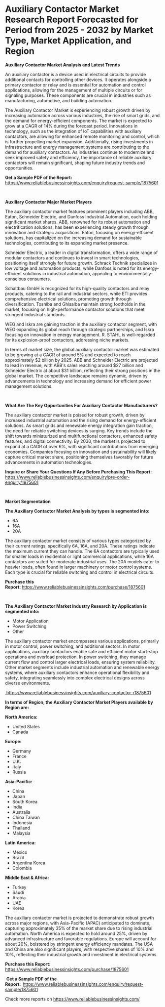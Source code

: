 <p><h1>Auxiliary Contactor Market Research Report Forecasted for Period from 2025 -  2032 by Market Type, Market Application, and Region</h1></p><p><strong>Auxiliary Contactor Market Analysis and Latest Trends</strong></p>
<p><p>An auxiliary contactor is a device used in electrical circuits to provide additional contacts for controlling other devices. It operates alongside a primary contactor or relay and is essential for automation and control applications, allowing for the management of multiple circuits or for signaling purposes. These components are crucial in industries such as manufacturing, automotive, and building automation.</p><p>The Auxiliary Contactor Market is experiencing robust growth driven by increasing automation across various industries, the rise of smart grids, and the demand for energy-efficient components. The market is expected to grow at a CAGR of 14% during the forecast period. Innovations in technology, such as the integration of IoT capabilities with auxiliary contactors, are allowing for enhanced remote monitoring and control, which is further propelling market expansion. Additionally, rising investments in infrastructure and energy management systems are contributing to the demand for auxiliary contactors. As industries continue to modernize and seek improved safety and efficiency, the importance of reliable auxiliary contactors will remain significant, shaping future industry trends and opportunities.</p></p>
<p><strong>Get a Sample PDF of the Report:&nbsp;</strong> <a href="https://www.reliablebusinessinsights.com/enquiry/request-sample/1875601?utm_campaign=2779&utm_medium=2&utm_source=Github&utm_content=ia&utm_term=28022025&utm_id=auxiliary-contactor">https://www.reliablebusinessinsights.com/enquiry/request-sample/1875601</a></p>
<p>&nbsp;</p>
<p><strong>Auxiliary Contactor Major Market Players</strong></p>
<p><p>The auxiliary contactor market features prominent players including ABB, Eaton, Schneider Electric, and Danfoss Industrial Automation, each holding significant market shares. ABB, renowned for its robust automation and electrification solutions, has been experiencing steady growth through innovation and strategic acquisitions. Eaton, focusing on energy-efficient solutions, has capitalized on the increasing demand for sustainable technologies, contributing to its expanding market presence.</p><p>Schneider Electric, a leader in digital transformation, offers a wide range of modular contactors and continues to invest in smart technologies, positioning itself strongly for future growth. Schrack Technik specializes in low voltage and automation products, while Danfoss is noted for its energy-efficient solutions in industrial automation, appealing to environmentally-conscious consumers.</p><p>Schaltbau GmbH is recognized for its high-quality contactors and relay products, catering to the rail and industrial sectors, while ETI provides comprehensive electrical solutions, promoting growth through diversification. Toshiba and Ghisalba maintain strong footholds in the market, focusing on high-performance contactor solutions that meet stringent industrial standards.</p><p>WEG and Iskra are gaining traction in the auxiliary contactor segment, with WEG expanding its global reach through strategic partnerships, and Iskra focusing on innovation in energy management. R. STAHL is well-regarded for its explosion-proof contactors, addressing niche markets.</p><p>In terms of market size, the global auxiliary contactor market was estimated to be growing at a CAGR of around 5% and expected to reach approximately $2 billion by 2025. ABB and Schneider Electric are projected to lead in revenue, with ABB's sales reaching around $27 billion and Schneider Electric at about $31 billion, reflecting their strong positions in the global market. The competitive landscape remains dynamic, driven by advancements in technology and increasing demand for efficient power management solutions.</p></p>
<p>&nbsp;</p>
<p><strong>What Are The Key Opportunities For Auxiliary Contactor Manufacturers?</strong></p>
<p><p>The auxiliary contactor market is poised for robust growth, driven by increased industrial automation and the rising demand for energy-efficient solutions. As smart grids and renewable energy integration gain traction, the need for reliable switching devices is surging. Key trends include the shift towards miniaturized and multifunctional contactors, enhanced safety features, and digital connectivity. By 2030, the market is projected to expand at a CAGR of over 6%, with significant contributions from emerging economies. Companies focusing on innovation and sustainability will likely capture critical market share, positioning themselves favorably for future advancements in automation technologies.</p></p>
<p><strong>Inquire or Share Your Questions If Any Before Purchasing This Report:</strong> <a href="https://www.reliablebusinessinsights.com/enquiry/pre-order-enquiry/1875601?utm_campaign=2779&utm_medium=2&utm_source=Github&utm_content=ia&utm_term=28022025&utm_id=auxiliary-contactor">https://www.reliablebusinessinsights.com/enquiry/pre-order-enquiry/1875601</a></p>
<p>&nbsp;</p>
<p><strong>Market Segmentation</strong></p>
<p><strong>The Auxiliary Contactor Market Analysis by types is segmented into:</strong></p>
<p><ul><li>6A</li><li>16A</li><li>20A</li></ul></p>
<p><p>The auxiliary contactor market consists of various types categorized by their current ratings, specifically 6A, 16A, and 20A. These ratings indicate the maximum current they can handle. The 6A contactors are typically used for smaller loads in residential or light commercial applications, while 16A contactors are suited for moderate industrial uses. The 20A models cater to heavier loads, often found in larger machinery or motor control systems. Each type is crucial for reliable switching and control in electrical circuits.</p></p>
<p><strong>Purchase this Report:&nbsp;</strong><a href="https://www.reliablebusinessinsights.com/purchase/1875601?utm_campaign=2779&utm_medium=2&utm_source=Github&utm_content=ia&utm_term=28022025&utm_id=auxiliary-contactor">https://www.reliablebusinessinsights.com/purchase/1875601</a></p>
<p>&nbsp;</p>
<p><strong>The Auxiliary Contactor Market Industry Research by Application is segmented into:</strong></p>
<p><ul><li>Motor Application</li><li>Power Switching</li><li>Other</li></ul></p>
<p><p>The auxiliary contactor market encompasses various applications, primarily in motor control, power switching, and additional sectors. In motor applications, auxiliary contactors enable safe and efficient motor start-stop operations and overload protection. In power switching, they manage current flow and control larger electrical loads, ensuring system reliability. Other market segments include industrial automation and renewable energy systems, where auxiliary contactors enhance operational flexibility and safety, integrating seamlessly into complex electrical designs across diverse environments.</p></p>
<p><a href="https://www.reliablebusinessinsights.com/auxiliary-contactor-r1875601?utm_campaign=2779&utm_medium=2&utm_source=Github&utm_content=ia&utm_term=28022025&utm_id=auxiliary-contactor">&nbsp;https://www.reliablebusinessinsights.com/auxiliary-contactor-r1875601</a></p>
<p><strong>In terms of Region, the Auxiliary Contactor Market Players available by Region are:</strong></p>
<p>
    <p> <strong> North America: </strong>
        <ul>
            <li>United States</li>
            <li>Canada</li>
        </ul>
        </p> 
    <p> <strong> Europe: </strong>
        <ul>
            <li>Germany</li>
            <li>France</li>
            <li>U.K.</li>
            <li>Italy</li>
            <li>Russia</li>
        </ul>
        </p> 
    <p> <strong> Asia-Pacific: </strong>
        <ul>
            <li>China</li>
            <li>Japan</li>
            <li>South Korea</li>
            <li>India</li>
            <li>Australia</li>
            <li>China Taiwan</li>
            <li>Indonesia</li>
            <li>Thailand</li>
            <li>Malaysia</li>
        </ul>
        </p> 
    <p> <strong> Latin America: </strong>
        <ul>
            <li>Mexico</li>
            <li>Brazil</li>
            <li>Argentina Korea</li>
            <li>Colombia</li>
        </ul>
        </p> 
    <p> <strong> Middle East & Africa: </strong>
        <ul>
            <li>Turkey</li>
            <li>Saudi</li>
            <li>Arabia</li>
            <li>UAE</li>
            <li>Korea</li>
        </ul>
    </p>
    </p>
<p><p>The auxiliary contactor market is projected to demonstrate robust growth across major regions, with Asia-Pacific (APAC) anticipated to dominate, capturing approximately 35% of the market share due to rising industrial automation. North America is expected to hold around 25%, driven by advanced infrastructure and favorable regulations. Europe will account for about 20%, bolstered by stringent energy efficiency mandates. The USA and China are also significant players, with respective shares of 10% and 10%, reflecting their industrial growth and investment in electrical systems.</p></p>
<p><strong>Purchase this Report: </strong><a href="https://www.reliablebusinessinsights.com/purchase/1875601?utm_campaign=2779&utm_medium=2&utm_source=Github&utm_content=ia&utm_term=28022025&utm_id=auxiliary-contactor">https://www.reliablebusinessinsights.com/purchase/1875601</a></p>
<p>&nbsp;<strong>Get a Sample PDF of the Report:&nbsp;&nbsp;</strong><a href="https://www.reliablebusinessinsights.com/enquiry/request-sample/1875601?utm_campaign=2779&utm_medium=2&utm_source=Github&utm_content=ia&utm_term=28022025&utm_id=auxiliary-contactor">https://www.reliablebusinessinsights.com/enquiry/request-sample/1875601</a></p>
<p><strong></strong></p>
<p>Check more reports on <a href="https://www.reliablebusinessinsights.com/?utm_campaign=2779&utm_medium=2&utm_source=Github&utm_content=ia&utm_term=28022025&utm_id=auxiliary-contactor">https://www.reliablebusinessinsights.com/</a></p>